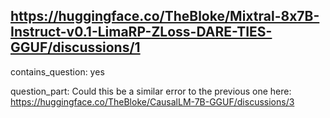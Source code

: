 ## https://huggingface.co/TheBloke/Mixtral-8x7B-Instruct-v0.1-LimaRP-ZLoss-DARE-TIES-GGUF/discussions/1

contains_question: yes

question_part: Could this be a similar error to the previous one here: https://huggingface.co/TheBloke/CausalLM-7B-GGUF/discussions/3